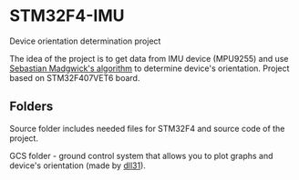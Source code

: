 # STM32F4-IMU
Device orientation determination project

The idea of the project is to get data from IMU device (MPU9255) and use [Sebastian Madgwick's algorithm](http://x-io.co.uk/res/doc/madgwick_internal_report.pdf) to determine device's orientation. Project based on STM32F407VET6 board.

## Folders
Source folder includes needed files for STM32F4 and source code of the project.

GCS folder - ground control system that allows you to plot graphs and device's orientation (made by [dll31](https://github.com/dll31)).
